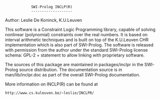 			    SWI-Prolog INCLP(R)
			    -------------------

Author: Leslie De Koninck, K.U.Leuven

This  software  is a  Constraint Logic  Programming library,  capable of
solving nonlinear (polynomial) constraints over the  real numbers. It is
based  on interval  arithmetic techniques  and is  built on  top of  the
K.U.Leuven  CHR implementation  which is  also part  of SWI-Prolog.  The
software is released with permission  from the author under the standard
SWI-Prolog  license schema:  GPL-2  +  statement  to allow  linking with
proprietary software.

The sources of this  package  are  maintained in  packages/inclpr in the
SWI-Prolog  source  distribution.  The  documentation    source   is  in
man/lib/inclpr.doc as part of the overall SWI-Prolog documentation.

More information on INCLP(R) can be found at

	http://www.cs.kuleuven.be/~leslie/INCLPR/


